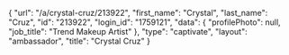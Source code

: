 {
    "url": "\/a\/crystal-cruz\/213922",
    "first_name": "Crystal",
    "last_name": "Cruz",
    "id": "213922",
    "login_id": "1759121",
    "data": {
        "profilePhoto": null,
        "job_title": "Trend Makeup Artist"
    },
    "type": "captivate",
    "layout": "ambassador",
    "title": "Crystal Cruz"
}